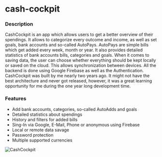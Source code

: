 # cash-cockpit
### Description

CashCockpit is an app which allows users to get a better overview of their spendings. It allows to categorize every outcome and income, as well as set goals, bank accounts and so-called AutoPays. AutoPays are simple bills which get added every week, month or year. It also provides detailed statistics of bank accounts bills, categories and goals. When it comes to saving data, the user can choose whether everything should be kept locally or saved on the cloud. This allows synchronization between devices. All the backend is done using Google Firebase as well as the Authentication. CashCockpit was built by me nearly two years ago. It might not have the best architecture and never got released, however, it was a great learning opportunity for me during the one year long development time.

### Features
* Add bank accounts, categories, so-called AutoAdds and goals
* Detailed statistics about spendings
* History and filters for added bills
* Sing-In via Google, E-Mail, Phone or anonymous using Firebase
* Local or remote data savage
* Password protection
* Multiple supported currencies

![CashCockpit](https://i.imgur.com/rwkOTqC.png)
